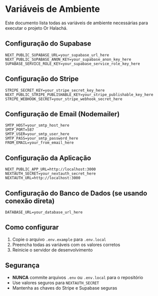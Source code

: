 # Variáveis de Ambiente

Este documento lista todas as variáveis de ambiente necessárias para executar o projeto Or Halachá.

## Configuração do Supabase

```env
NEXT_PUBLIC_SUPABASE_URL=your_supabase_url_here
NEXT_PUBLIC_SUPABASE_ANON_KEY=your_supabase_anon_key_here
SUPABASE_SERVICE_ROLE_KEY=your_supabase_service_role_key_here
```

## Configuração do Stripe

```env
STRIPE_SECRET_KEY=your_stripe_secret_key_here
NEXT_PUBLIC_STRIPE_PUBLISHABLE_KEY=your_stripe_publishable_key_here
STRIPE_WEBHOOK_SECRET=your_stripe_webhook_secret_here
```

## Configuração de Email (Nodemailer)

```env
SMTP_HOST=your_smtp_host_here
SMTP_PORT=587
SMTP_USER=your_smtp_user_here
SMTP_PASS=your_smtp_password_here
FROM_EMAIL=your_from_email_here
```

## Configuração da Aplicação

```env
NEXT_PUBLIC_APP_URL=http://localhost:3000
NEXTAUTH_SECRET=your_nextauth_secret_here
NEXTAUTH_URL=http://localhost:3000
```

## Configuração do Banco de Dados (se usando conexão direta)

```env
DATABASE_URL=your_database_url_here
```

## Como configurar

1. Copie o arquivo `.env.example` para `.env.local`
2. Preencha todas as variáveis com os valores corretos
3. Reinicie o servidor de desenvolvimento

## Segurança

- **NUNCA** commite arquivos `.env` ou `.env.local` para o repositório
- Use valores seguros para `NEXTAUTH_SECRET`
- Mantenha as chaves do Stripe e Supabase seguras
